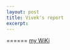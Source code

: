 ```yaml
---
layout: post
title: Vivek's report
excerpt: 
---
```


======
[my WiKi](https://github.com/vivekaxl/sbse-icse2014/tree/master/Results)

